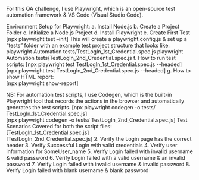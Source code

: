 For this QA challenge, I use Playwright, which is an open-source test automation framework & VS Code (Visual Studio Code).

Environment Setup for Playwright: 
a. Install Node.js
b. Create a Project Folder
c. Initialize a Node.js Project
d. Install Playwright
e. Create First Test [npx playwright test –init] 
This will create a playwright.config.js & set up a “tests” folder with an example test
project structure that looks like: playwright Automation tests/TestLogIn_1st_Credential.spec.js
                              playwright Automation tests/TestLogIn_2nd_Credential.spec.js
f. How to run test scripts:
                              [npx playwright test TestLogIn_1st_Credential.spec.js --headed] 
                              [npx playwright test TestLogIn_2nd_Credential.spec.js --headed]
g. How to show HTML report:                                                                                                                                        
                              [npx playwright show-report]
                              
NB: For automation test scripts, I use Codegen, which is the built-in Playwright tool that records the actions in the browser and automatically generates the test scripts.
                              [npx playwright codegen -o tests/ TestLogIn_1st_Credential.spec.js]                                              
                              [npx playwright codegen -o tests/ TestLogIn_2nd_Credential.spec.js]
Test Scenarios Covered for both the script files:
                                                     [TestLogIn_1st_Credential.spec.js]                                                             
                                                     [TestLogIn_2nd_Credential.spec.js]
2.	Verify the Login page has the correct header
3.	Verify Successful Login with valid credentials
4.	Verify user information for SomeUser_name
5.	Verify Login failed with invalid username & valid password
6.	Verify Login failed with a valid username & an invalid password
7.	Verify Login failed with invalid username & invalid password
8.	Verify Login failed with blank username & blank password
